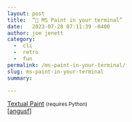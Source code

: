 ```yaml
---
layout: post
title:  “🎨 MS Paint in your terminal”
date:   2023-07-28 07:11:39 -0400
author: joe jenett
category:
  -  cli
  -  retro
  -  fun
permalink: /ms-paint-in-your-terminal/
slug: ms-paint-in-your-terminal
summary: 

---
```

<a title="1j01/textual-paint: :art" href="https://github.com/1j01/textual-paint">Textual Paint</a> <small>(requires Python)</small><br>[<a href="https://pinboard.in/u:angusf">angusf</a>]

<a style="display:none;" href="https://brid.gy/publish/mastodon"><small>(cross-posted to mastodon)</small></a>